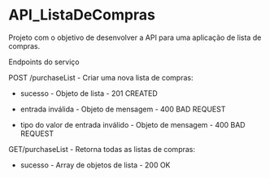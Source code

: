 # API_ListaDeCompras

Projeto com o objetivo de desenvolver a API para uma aplicação de lista de compras.

Endpoints do serviço

POST /purchaseList -
Criar uma nova lista de compras:

- sucesso - Objeto de lista - 201 CREATED

- entrada inválida - Objeto de mensagem - 400 BAD REQUEST

- tipo do valor de entrada inválido - Objeto de mensagem - 400 BAD REQUEST

GET/purchaseList -
Retorna todas as listas de compras:

- sucesso - Array de objetos de lista - 200 OK
